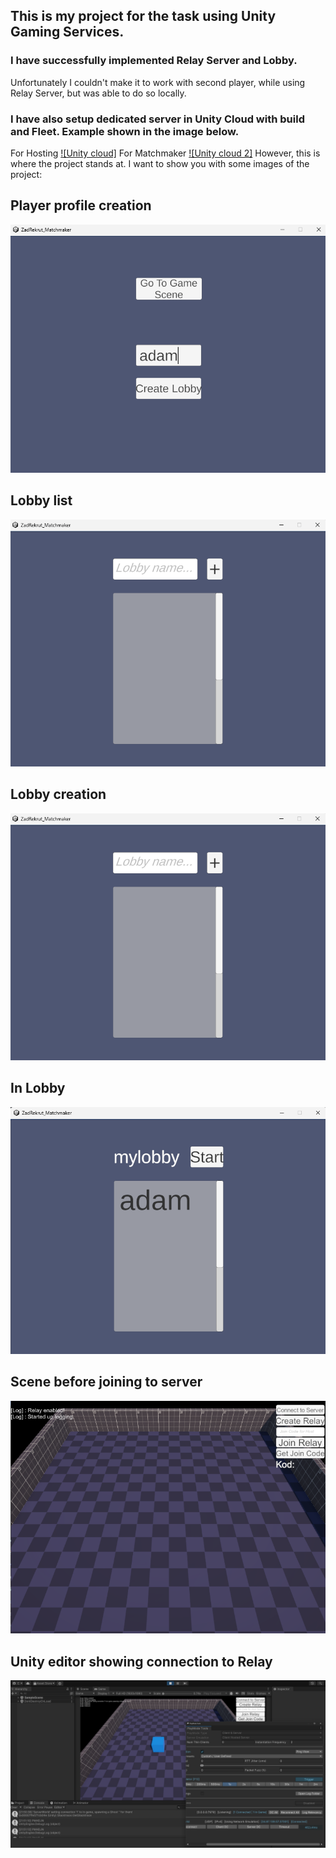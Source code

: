 ## This is my project for the task using Unity Gaming Services.
### I have successfully implemented Relay Server and Lobby.
Unfortunately I couldn't make it to work with second player, while using Relay Server, but was able to do so locally.
### I have also setup dedicated server in Unity Cloud with build and Fleet. Example shown in the image below.
For Hosting
[![Unity cloud]](ReadmeImages/unitycloud.png)
For Matchmaker
[![Unity cloud 2]](ReadmeImages/unitycloud-2.png)
However, this is where the project stands at.
I want to show you with some images of the project:

## Player profile creation
![Player profile](ReadmeImages/playerprofile.png)

## Lobby list
![Lobby list](ReadmeImages/lobbylist.png)

## Lobby creation
![Lobby creation](ReadmeImages/lobbylist.png)

## In Lobby 
![In Lobby](ReadmeImages/lobby.png)

## Scene before joining to server
![Before joining](ReadmeImages/samplescene-before-joining.png)

## Unity editor showing connection to Relay
![Connected](ReadmeImages/connected-to-relay.png)
